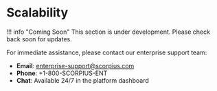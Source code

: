 # Scalability

!!! info "Coming Soon"
    This section is under development. Please check back soon for updates.

For immediate assistance, please contact our enterprise support team:

- **Email**: [enterprise-support@scorpius.com](mailto:enterprise-support@scorpius.com)
- **Phone**: +1-800-SCORPIUS-ENT
- **Chat**: Available 24/7 in the platform dashboard

